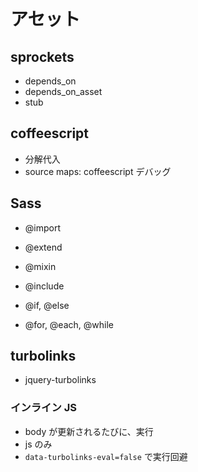 # アセット

## sprockets

- depends_on
- depends_on_asset
- stub

## coffeescript

- 分解代入
- source maps: coffeescript デバッグ

## Sass

- @import
- @extend
- @mixin
- @include

- @if, @else
- @for, @each, @while

## turbolinks

- jquery-turbolinks

### インライン JS

- body が更新されるたびに、実行
- js のみ
- `data-turbolinks-eval=false` で実行回避
